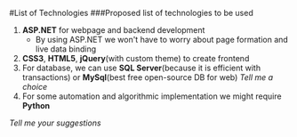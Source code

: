 #List of Technologies
###Proposed list of technologies to be used

1.  **ASP.NET** for webpage and backend development
    - By using ASP.NET we won't have to worry about page formation and live data binding
2.  **CSS3**, **HTML5**, **jQuery**(with custom theme) to create frontend
3.  For database, we can use **SQL Server**(because it is efficient with transactions) or **MySql**(best free open-source DB for web)
    *Tell me a choice*
4.  For some automation and algorithmic implementation we might require **Python**


*Tell me your suggestions*

